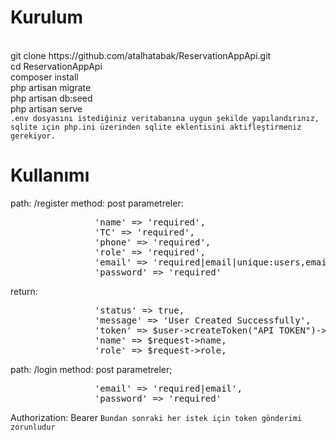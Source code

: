 <h1>Kurulum</h1><br>
git clone https://github.com/atalhatabak/ReservationAppApi.git<br>
cd ReservationAppApi<br>
composer install<br>
php artisan migrate<br>
php artisan db:seed<br>
php artisan serve<br>
<code>.env dosyasını istediğiniz veritabanına uygun şekilde yapılandırınız, sqlite için php.ini üzerinden sqlite eklentisini aktifleştirmeniz gerekiyor. </code><br>

<h1>Kullanımı</h1>
path: /register
method: post
parametreler:
<pre>
                'name' => 'required',
                'TC' => 'required',
                'phone' => 'required',
                'role' => 'required',
                'email' => 'required|email|unique:users,email',
                'password' => 'required'
</pre>
return:
<pre>
                'status' => true,
                'message' => 'User Created Successfully',
                'token' => $user->createToken("API TOKEN")->plainTextToken,
                'name' => $request->name,
                'role' => $request->role,
</pre>
path: /login
method: post
parametreler;
<pre>
                'email' => 'required|email',
                'password' => 'required'    
</pre>
Authorization: Bearer <token>
<code>Bundan sonraki her istek için token gönderimi zorunludur</code>




